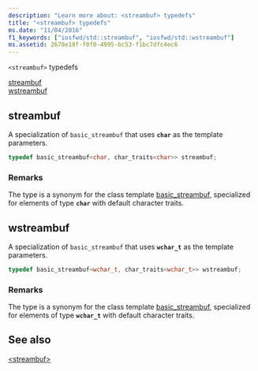 ```yaml
---
description: "Learn more about: <streambuf> typedefs"
title: "<streambuf> typedefs"
ms.date: "11/04/2016"
f1_keywords: ["iosfwd/std::streambuf", "iosfwd/std::wstreambuf"]
ms.assetid: 2678e18f-f0f0-4995-bc53-f1bc7dfc4ec6
---
```

`<streambuf>` typedefs

[streambuf](#streambuf)\
[wstreambuf](#wstreambuf)

## <a name="streambuf"></a> streambuf

A specialization of `basic_streambuf` that uses **`char`** as the template parameters.

```cpp
typedef basic_streambuf<char, char_traits<char>> streambuf;
```

### Remarks

The type is a synonym for the class template [basic_streambuf](../standard-library/basic-streambuf-class.md), specialized for elements of type **`char`** with default character traits.

## <a name="wstreambuf"></a> wstreambuf

A specialization of `basic_streambuf` that uses **`wchar_t`** as the template parameters.

```cpp
typedef basic_streambuf<wchar_t, char_traits<wchar_t>> wstreambuf;
```

### Remarks

The type is a synonym for the class template [basic_streambuf](../standard-library/basic-streambuf-class.md), specialized for elements of type **`wchar_t`** with default character traits.

## See also

[\<streambuf>](../standard-library/streambuf.md)
